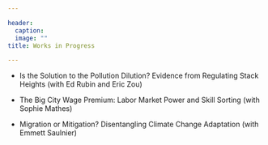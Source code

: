 ```yaml
---

header:
  caption: 
  image: ""
title: Works in Progress

---
```

- Is the Solution to the Pollution Dilution? Evidence from Regulating Stack Heights (with Ed Rubin and Eric Zou)

- The Big City Wage Premium: Labor Market Power and Skill Sorting (with Sophie Mathes)

- Migration or Mitigation? Disentangling Climate Change Adaptation (with Emmett Saulnier)